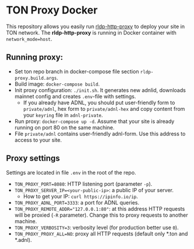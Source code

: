 # TON Proxy Docker
This repository allows you easily run [rldp-http-proxy](https://ton.org/docs/#/web3/sites-and-proxy?id=running-ton-site) to deploy your site in TON network. The **rldp-http-proxy** is running in Docker container with `network_mode=host`.

## Running proxy:
* Set ton repo branch in docker-compose file section `rldp-proxy.build.args`.
* Build image: `docker-compose build`.
* Init proxy configuration: `./init.sh`. It generates new adnlid, downloads mainnet config and creates `.env`-file with settings.
    * If you already have ADNL, you should put user-friendly form to `private/adnl`, hex form to `private/adnl-hex` and copy content from your `keyring` file in `adnl-private`.
* Run proxy: `docker-compose up -d`. Assume that your site is already running on port 80 on the same machine.
* File `private/adnl` contains user-friendly adnl-form. Use this address to access to your site.

## Proxy settings
Settings are located in file `.env` in the root of the repo.
* `TON_PROXY_PORT=8080`: HTTP listening port (parameter `-p`).
* `TON_PROXY_SERVER_IP=<your-public-ip>`: a public IP of your server.
    * How to get your IP: `curl https://ipinfo.io/ip`.
* `TON_PROXY_ADNL_PORT=3333`: a port for ADNL queries.
* `TON_PROXY_REMOTE_ADDR="127.0.0.1:80"`: at this address HTTP requests will be proxied (`-R` parameter). Change this to proxy requests to another machine.
* `TON_PROXY_VERBOSITY=3`: verbosity level (for production better use `0`).
* `TON_PROXY_PROXY_ALL=NO`: proxy all HTTP requests (default only *.ton and *.adnl).
